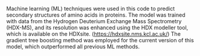 Machine learning (ML) techniques were used in this code to predict secondary structures of amino acids in proteins. The model was trained with data from the Hydrogen Deuterium Exchange Mass Spectrometry (HDX-MS), and its resolution was enhanced using the HDX modeller tool, which is available on the HDXsite. (https://hdxsite.nms.kcl.ac.uk/) The gradient tree boosting method was employed for the current version of this model, which outperformed all previous ML methods.
